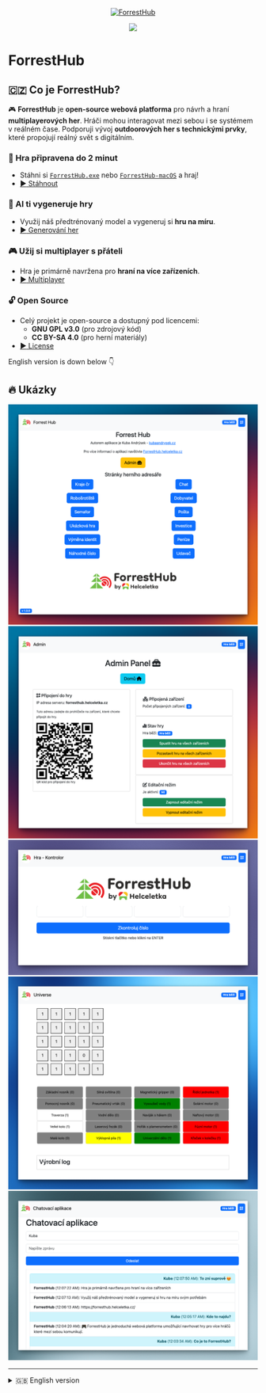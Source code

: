<p align="center">
	<a href="https://forresthub.helceletka.cz/" target="_blank" rel="noopener">
		<img src="docs/graphics/ForrestHub-helceletka-bg.svg" width="500" alt="ForrestHub">
	</a>
</p>

<p align="center">
    <a target="_blank" href="https://hits.seeyoufarm.com/api/count/graph/dailyhits.svg?url=https://forresthub.helceletka.cz/">
        <img src="https://hits.seeyoufarm.com/api/count/incr/badge.svg?url=https://forresthub.helceletka.cz/&count_bg=%2379C83D&title_bg=%23555555&icon=&icon_color=%23E7E7E7&title=👀&edge_flat=true"/>
    </a>
</p>

# ForrestHub

## 🇨🇿 Co je ForrestHub?

🎮 **ForrestHub** je **open-source webová platforma** pro návrh a hraní **multiplayerových her**. Hráči mohou interagovat mezi sebou i se systémem v reálném čase.
Podporuji vývoj **outdoorových her s technickými prvky**, které propojují reálný svět s digitálním.

### 🚀 Hra připravena do 2 minut
- Stáhni si [`ForrestHub.exe`](https://forresthub.helceletka.cz/install/) nebo [`ForrestHub-macOS`](https://forresthub.helceletka.cz/install) a hraj!
- [:arrow_forward: Stáhnout](https://forresthub.helceletka.cz/install)

### 🤖 AI ti vygeneruje hry
- Využij náš předtrénovaný model a vygeneruj si **hru na míru**.
- [:arrow_forward: Generování her](https://forresthub.helceletka.cz/game)

### 🎮 Užij si multiplayer s přáteli
- Hra je primárně navržena pro **hraní na více zařízeních**.
- [:arrow_forward: Multiplayer](https://forresthub.helceletka.cz/connection)

### 🔓 Open Source
- Celý projekt je open-source a dostupný pod licencemi:
  - **GNU GPL v3.0** (pro zdrojový kód)
  - **CC BY-SA 4.0** (pro herní materiály)
- [:arrow_forward: License](https://forresthub.helceletka.cz/license)

English version is down below 👇

## 🔥 Ukázky
![ForrestHub](docs/media/home.png)
![ForrestHub](docs/media/admin.png)
![ForrestHub](docs/media/kontrolor.png)
![ForrestHub](docs/media/universe.png)
![ForrestHub](docs/media/chat.png)

---

<details><summary>🇬🇧 English version</summary>
<p>


## 🇬🇧 What is ForrestHub?

🎮 **ForrestHub** is an **open-source web platform** designed for **multiplayer game development and play**.
Players can interact with each other and the system in real-time.

My focus is on supporting the development of **outdoor games with technical elements**, connecting the physical and digital worlds.

### 🚀 Game Ready in 2 Minutes
- Download [`ForrestHub.exe`](install) or [`ForrestHub-macOS`](install) and start playing!
- [:arrow_forward: Download](https://forresthub.helceletka.cz/install)

### 🤖 AI Generates Games for You
- Use our pre-trained model to generate a **custom game**.
- [:arrow_forward: Generate a Game](https://forresthub.helceletka.cz/game)

### 🎮 Enjoy Multiplayer with Friends
- Designed primarily for **multi-device play**.
- [:arrow_forward: Multiplayer](https://forresthub.helceletka.cz/connection)

### 🔓 Open Source
- The entire project is open-source and licensed under:
  - **GNU GPL v3.0** (for source code)
  - **CC BY-SA 4.0** (for game materials)
- [:arrow_forward: License](https://forresthub.helceletka.cz/license)

## 🔥 Screenshots
![ForrestHub](docs/media/home.png)
![ForrestHub](docs/media/admin.png)
![ForrestHub](docs/media/kontrolor.png)
![ForrestHub](docs/media/universe.png)
![ForrestHub](docs/media/chat.png)

---

## 🔗 Useful Links

- 🌍 **Website**: [ForrestHub](https://forresthub.helceletka.cz/)
- 💻 **GitHub Repository**: [ForrestHub on GitHub](https://github.com/Helceletka/ForrestHub)
- 🧑‍💻 **Author**: [Jakub Andrýsek](https://kubaandrysek.cz/)

📜 **License:**
- **Source Code**: [GNU GPL v3.0](https://www.gnu.org/licenses/gpl-3.0.html)
- **Game Materials**: [CC BY-SA 4.0](https://creativecommons.org/licenses/by-sa/4.0/)

🚀 Enjoy open-source multiplayer gaming!


</p>
</details>